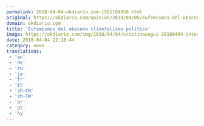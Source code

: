 ```yaml
---
permalink: 2018-04-04-okdiario.com-1551104850.html
original: https://okdiario.com/opinion/2018/04/05/eufemismos-del-obsceno-clientelismo-politico-2066736
domain: okdiario.com
title: 'Eufemismos del obsceno clientelismo político'
image: https://okdiario.com/img/2018/04/04/cristinasegui-20180404-interior.jpg
date: 2018-04-04 22:18:44
category: news
translations: 
 - 'en'
 - 'de'
 - 'ru'
 - 'ja'
 - 'fr'
 - 'it'
 - 'zh-CN'
 - 'zh-TW'
 - 'ar'
 - 'pt'
 - 'hy'
---
```


